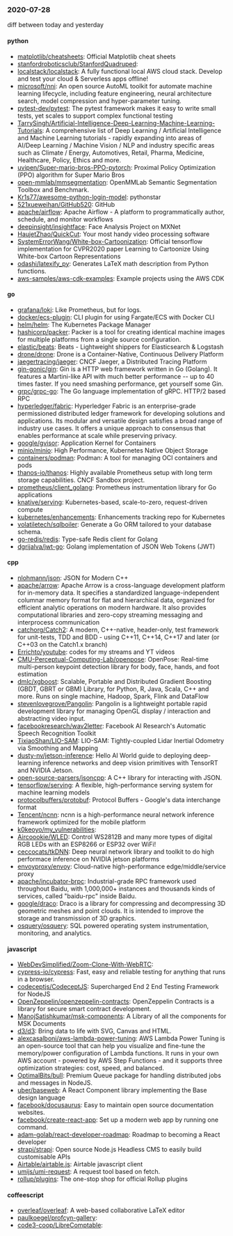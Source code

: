 ### 2020-07-28
diff between today and yesterday

#### python
* [matplotlib/cheatsheets](https://github.com/matplotlib/cheatsheets): Official Matplotlib cheat sheets
* [stanfordroboticsclub/StanfordQuadruped](https://github.com/stanfordroboticsclub/StanfordQuadruped): 
* [localstack/localstack](https://github.com/localstack/localstack):  A fully functional local AWS cloud stack. Develop and test your cloud & Serverless apps offline!
* [microsoft/nni](https://github.com/microsoft/nni): An open source AutoML toolkit for automate machine learning lifecycle, including feature engineering, neural architecture search, model compression and hyper-parameter tuning.
* [pytest-dev/pytest](https://github.com/pytest-dev/pytest): The pytest framework makes it easy to write small tests, yet scales to support complex functional testing
* [TarrySingh/Artificial-Intelligence-Deep-Learning-Machine-Learning-Tutorials](https://github.com/TarrySingh/Artificial-Intelligence-Deep-Learning-Machine-Learning-Tutorials): A comprehensive list of Deep Learning / Artificial Intelligence and Machine Learning tutorials - rapidly expanding into areas of AI/Deep Learning / Machine Vision / NLP and industry specific areas such as Climate / Energy, Automotives, Retail, Pharma, Medicine, Healthcare, Policy, Ethics and more.
* [uvipen/Super-mario-bros-PPO-pytorch](https://github.com/uvipen/Super-mario-bros-PPO-pytorch): Proximal Policy Optimization (PPO) algorithm for Super Mario Bros
* [open-mmlab/mmsegmentation](https://github.com/open-mmlab/mmsegmentation): OpenMMLab Semantic Segmentation Toolbox and Benchmark.
* [Kr1s77/awesome-python-login-model](https://github.com/Kr1s77/awesome-python-login-model): pythonstar
* [521xueweihan/GitHub520](https://github.com/521xueweihan/GitHub520):  GitHub
* [apache/airflow](https://github.com/apache/airflow): Apache Airflow - A platform to programmatically author, schedule, and monitor workflows
* [deepinsight/insightface](https://github.com/deepinsight/insightface): Face Analysis Project on MXNet
* [HaujetZhao/QuickCut](https://github.com/HaujetZhao/QuickCut): Your most handy video processing software
* [SystemErrorWang/White-box-Cartoonization](https://github.com/SystemErrorWang/White-box-Cartoonization): Official tensorflow implementation for CVPR2020 paper Learning to Cartoonize Using White-box Cartoon Representations
* [odashi/latexify_py](https://github.com/odashi/latexify_py): Generates LaTeX math description from Python functions.
* [aws-samples/aws-cdk-examples](https://github.com/aws-samples/aws-cdk-examples): Example projects using the AWS CDK

#### go
* [grafana/loki](https://github.com/grafana/loki): Like Prometheus, but for logs.
* [docker/ecs-plugin](https://github.com/docker/ecs-plugin): CLI plugin for using Fargate/ECS with Docker CLI
* [helm/helm](https://github.com/helm/helm): The Kubernetes Package Manager
* [hashicorp/packer](https://github.com/hashicorp/packer): Packer is a tool for creating identical machine images for multiple platforms from a single source configuration.
* [elastic/beats](https://github.com/elastic/beats):  Beats - Lightweight shippers for Elasticsearch & Logstash
* [drone/drone](https://github.com/drone/drone): Drone is a Container-Native, Continuous Delivery Platform
* [jaegertracing/jaeger](https://github.com/jaegertracing/jaeger): CNCF Jaeger, a Distributed Tracing Platform
* [gin-gonic/gin](https://github.com/gin-gonic/gin): Gin is a HTTP web framework written in Go (Golang). It features a Martini-like API with much better performance -- up to 40 times faster. If you need smashing performance, get yourself some Gin.
* [grpc/grpc-go](https://github.com/grpc/grpc-go): The Go language implementation of gRPC. HTTP/2 based RPC
* [hyperledger/fabric](https://github.com/hyperledger/fabric): Hyperledger Fabric is an enterprise-grade permissioned distributed ledger framework for developing solutions and applications. Its modular and versatile design satisfies a broad range of industry use cases. It offers a unique approach to consensus that enables performance at scale while preserving privacy.
* [google/gvisor](https://github.com/google/gvisor): Application Kernel for Containers
* [minio/minio](https://github.com/minio/minio): High Performance, Kubernetes Native Object Storage
* [containers/podman](https://github.com/containers/podman): Podman: A tool for managing OCI containers and pods
* [thanos-io/thanos](https://github.com/thanos-io/thanos): Highly available Prometheus setup with long term storage capabilities. CNCF Sandbox project.
* [prometheus/client_golang](https://github.com/prometheus/client_golang): Prometheus instrumentation library for Go applications
* [knative/serving](https://github.com/knative/serving): Kubernetes-based, scale-to-zero, request-driven compute
* [kubernetes/enhancements](https://github.com/kubernetes/enhancements): Enhancements tracking repo for Kubernetes
* [volatiletech/sqlboiler](https://github.com/volatiletech/sqlboiler): Generate a Go ORM tailored to your database schema.
* [go-redis/redis](https://github.com/go-redis/redis): Type-safe Redis client for Golang
* [dgrijalva/jwt-go](https://github.com/dgrijalva/jwt-go): Golang implementation of JSON Web Tokens (JWT)

#### cpp
* [nlohmann/json](https://github.com/nlohmann/json): JSON for Modern C++
* [apache/arrow](https://github.com/apache/arrow): Apache Arrow is a cross-language development platform for in-memory data. It specifies a standardized language-independent columnar memory format for flat and hierarchical data, organized for efficient analytic operations on modern hardware. It also provides computational libraries and zero-copy streaming messaging and interprocess communication
* [catchorg/Catch2](https://github.com/catchorg/Catch2): A modern, C++-native, header-only, test framework for unit-tests, TDD and BDD - using C++11, C++14, C++17 and later (or C++03 on the Catch1.x branch)
* [Errichto/youtube](https://github.com/Errichto/youtube): codes for my streams and YT videos
* [CMU-Perceptual-Computing-Lab/openpose](https://github.com/CMU-Perceptual-Computing-Lab/openpose): OpenPose: Real-time multi-person keypoint detection library for body, face, hands, and foot estimation
* [dmlc/xgboost](https://github.com/dmlc/xgboost): Scalable, Portable and Distributed Gradient Boosting (GBDT, GBRT or GBM) Library, for Python, R, Java, Scala, C++ and more. Runs on single machine, Hadoop, Spark, Flink and DataFlow
* [stevenlovegrove/Pangolin](https://github.com/stevenlovegrove/Pangolin): Pangolin is a lightweight portable rapid development library for managing OpenGL display / interaction and abstracting video input.
* [facebookresearch/wav2letter](https://github.com/facebookresearch/wav2letter): Facebook AI Research's Automatic Speech Recognition Toolkit
* [TixiaoShan/LIO-SAM](https://github.com/TixiaoShan/LIO-SAM): LIO-SAM: Tightly-coupled Lidar Inertial Odometry via Smoothing and Mapping
* [dusty-nv/jetson-inference](https://github.com/dusty-nv/jetson-inference): Hello AI World guide to deploying deep-learning inference networks and deep vision primitives with TensorRT and NVIDIA Jetson.
* [open-source-parsers/jsoncpp](https://github.com/open-source-parsers/jsoncpp): A C++ library for interacting with JSON.
* [tensorflow/serving](https://github.com/tensorflow/serving): A flexible, high-performance serving system for machine learning models
* [protocolbuffers/protobuf](https://github.com/protocolbuffers/protobuf): Protocol Buffers - Google's data interchange format
* [Tencent/ncnn](https://github.com/Tencent/ncnn): ncnn is a high-performance neural network inference framework optimized for the mobile platform
* [k0keoyo/my_vulnerabilities](https://github.com/k0keoyo/my_vulnerabilities): 
* [Aircoookie/WLED](https://github.com/Aircoookie/WLED): Control WS2812B and many more types of digital RGB LEDs with an ESP8266 or ESP32 over WiFi!
* [ceccocats/tkDNN](https://github.com/ceccocats/tkDNN): Deep neural network library and toolkit to do high performace inference on NVIDIA jetson platforms
* [envoyproxy/envoy](https://github.com/envoyproxy/envoy): Cloud-native high-performance edge/middle/service proxy
* [apache/incubator-brpc](https://github.com/apache/incubator-brpc): Industrial-grade RPC framework used throughout Baidu, with 1,000,000+ instances and thousands kinds of services, called "baidu-rpc" inside Baidu.
* [google/draco](https://github.com/google/draco): Draco is a library for compressing and decompressing 3D geometric meshes and point clouds. It is intended to improve the storage and transmission of 3D graphics.
* [osquery/osquery](https://github.com/osquery/osquery): SQL powered operating system instrumentation, monitoring, and analytics.

#### javascript
* [WebDevSimplified/Zoom-Clone-With-WebRTC](https://github.com/WebDevSimplified/Zoom-Clone-With-WebRTC): 
* [cypress-io/cypress](https://github.com/cypress-io/cypress): Fast, easy and reliable testing for anything that runs in a browser.
* [codeceptjs/CodeceptJS](https://github.com/codeceptjs/CodeceptJS): Supercharged End 2 End Testing Framework for NodeJS
* [OpenZeppelin/openzeppelin-contracts](https://github.com/OpenZeppelin/openzeppelin-contracts): OpenZeppelin Contracts is a library for secure smart contract development.
* [ManojSatishkumar/msk-components](https://github.com/ManojSatishkumar/msk-components): A Library of all the components for MSK Documents
* [d3/d3](https://github.com/d3/d3): Bring data to life with SVG, Canvas and HTML. 
* [alexcasalboni/aws-lambda-power-tuning](https://github.com/alexcasalboni/aws-lambda-power-tuning): AWS Lambda Power Tuning is an open-source tool that can help you visualize and fine-tune the memory/power configuration of Lambda functions. It runs in your own AWS account - powered by AWS Step Functions - and it supports three optimization strategies: cost, speed, and balanced.
* [OptimalBits/bull](https://github.com/OptimalBits/bull): Premium Queue package for handling distributed jobs and messages in NodeJS.
* [uber/baseweb](https://github.com/uber/baseweb): A React Component library implementing the Base design language
* [facebook/docusaurus](https://github.com/facebook/docusaurus): Easy to maintain open source documentation websites.
* [facebook/create-react-app](https://github.com/facebook/create-react-app): Set up a modern web app by running one command.
* [adam-golab/react-developer-roadmap](https://github.com/adam-golab/react-developer-roadmap): Roadmap to becoming a React developer
* [strapi/strapi](https://github.com/strapi/strapi):  Open source Node.js Headless CMS to easily build customisable APIs
* [Airtable/airtable.js](https://github.com/Airtable/airtable.js): Airtable javascript client
* [umijs/umi-request](https://github.com/umijs/umi-request): A request tool based on fetch.
* [rollup/plugins](https://github.com/rollup/plugins):  The one-stop shop for official Rollup plugins

#### coffeescript
* [overleaf/overleaf](https://github.com/overleaf/overleaf): A web-based collaborative LaTeX editor
* [paulkoegel/profcyn-gallery](https://github.com/paulkoegel/profcyn-gallery): 
* [code3-coop/LibreComptable](https://github.com/code3-coop/LibreComptable): 
